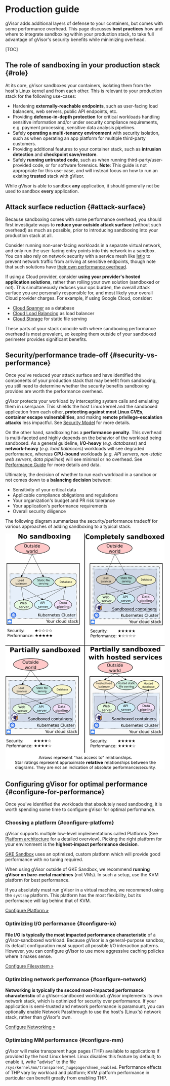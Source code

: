 # Production guide

gVisor adds additional layers of defense to your containers, but comes with some
performance overhead. This page discusses **best practices** how and where to
integrate sandboxing within your production stack, to take full advantage of
gVisor's security benefits while minimizing overhead.

[TOC]

## The role of sandboxing in your production stack {#role}

At its core, gVisor sandboxes your containers, isolating them from the host's
Linux kernel and from each other. This is relevant to your production stack for
the following use-cases:

*   Hardening **externally-reachable endpoints**, such as user-facing load
    balancers, web servers, public API endpoints, etc.
*   Providing **defense-in-depth protection** for critical workloads handling
    sensitive information and/or under security compliance requirements, e.g.
    payment processing, sensitive data analysis pipelines.
*   Safely **operating a multi-tenancy environment** with security isolation,
    such as when operating an app platform for multiple third-party customers.
*   Providing additional features to your container stack, such as **intrusion
    detection** and **checkpoint save/restore**.
*   Safely **running untrusted code**, such as when running
    third-party/user-provided code, or for software forensics. **Note**: This
    guide is not appropriate for this use-case, and will instead focus on how to
    run an existing **trusted** stack with gVisor.

While gVisor is able to sandbox **any** application, it should generally not be
used to sandbox **every** application.

## Attack surface reduction {#attack-surface}

Because sandboxing comes with some performance overhead, you should first
investigate ways to **reduce your outside attack surface** (without such
overhead) as much as possible, prior to introducing sandboxing into your
production stack at all.

Consider running non-user-facing workloads in a separate virtual network, and
only run the user-facing entry points into this network in a sandbox. You can
also rely on network security with a service mesh like [Istio] to prevent
network traffic from arriving at sensitive endpoints, though note that such
solutions have [their own performance overhead][Istio overhead].

If using a Cloud provider, consider **using your provider's hosted application
solutions**, rather than rolling your own solution (sandboxed or not). This
simultaneously reduces your ops burden, the overall attack surface you are
personally responsible for, and most likely your overall Cloud provider charges.
For example, if using Google Cloud, consider:

*   [Cloud Spanner](https://cloud.google.com/spanner) as a database
*   [Cloud Load Balancing](https://cloud.google.com/load-balancing) as load
    balancer
*   [Cloud Storage](https://cloud.google.com/storage) for static file serving

These parts of your stack coincide with where sandboxing performance overhead is
most prevalent, so keeping them outside of your sandboxed perimeter provides
significant benefits.

## Security/performance trade-off {#security-vs-performance}

Once you've reduced your attack surface and have identified the components of
your production stack that may benefit from sandboxing, you still need to
determine whether the security benefits sandboxing provides are worth the
performance overhead.

gVisor protects your workload by intercepting system calls and emulating them in
userspace. This shields the host Linux kernel and the sandboxed application from
each other, **protecting against most Linux CVEs**, **container escape
vulnerabilities**, and making **remote privilege-escalation attacks** less
impactful. See [Security Model] for more details.

On the other hand, sandboxing has a **performance penalty**. This overhead is
multi-faceted and highly depends on the behavior of the workload being
sandboxed. As a general guideline, **I/O-heavy** (*e.g. databases*) and
**network-heavy** (*e.g. load balancers*) workloads will see degraded
performance, whereas **CPU-bound** workloads (*e.g. API servers, non-static web
servers, data pipelines*) will see minimal or no overhead. See
[Performance Guide] for more details and data.

Ultimately, the decision of whether to run each workload in a sandbox or not
comes down to a **balancing decision** between:

*   Sensitivity of your critical data
*   Applicable compliance obligations and regulations
*   Your organization's budget and PR risk tolerance
*   Your application's performance requirements
*   Overall security diligence

The following diagram summarizes the security/performance tradeoff for various
approaches of adding sandboxing to a typical stack.

![Sandboxing tradeoff](sandboxing-tradeoffs.png "Sandboxing security/performance tradeoffs.")

## Configuring gVisor for optimal performance {#configure-for-performance}

Once you've identified the workloads that absolutely need sandboxing, it is
worth spending some time to configure gVisor for optimal performance.

### Choosing a platform {#configure-platform}

gVisor supports multiple low-level implementations called Platforms (See
[Platform architecture] for a detailed overview). Picking the right platform for
your environment is the **highest-impact performance decision**.

[GKE Sandbox] uses an optimized, custom platform which will provide good
performance with no tuning required.

When using gVisor outside of GKE Sandbox, we recommend **running gVisor on
bare-metal machines** (not VMs). In such a setup, use the KVM platform for best
performance.

If you absolutely must run gVisor in a virtual machine, we recommend using the
`systrap` platform. This platform has the most flexibility, but its performance
will lag behind that of KVM.

<a class="button" href="/docs/user_guide/platforms/">Configure Platform
&raquo;</a>

### Optimizing I/O performance {#configure-io}

**File I/O is typically the most impacted performance characteristic** of a
gVisor-sandboxed workload. Because gVisor is a general-purpose sandbox, its
default configuration must support all possible I/O interaction patterns.
However, you can configure gVisor to use more aggressive caching policies where
it makes sense.

<a class="button" href="/docs/user_guide/filesystem/">Configure Filesystem
&raquo;</a>

### Optimizing network performance {#configure-network}

**Networking is typically the second most-impacted performance characteristic**
of a gVisor-sandboxed workload. gVisor implements its own network stack, which
is optimized for security over performance. If your application is semi-trusted
and network performance is paramount, you can optionally enable Network
Passthrough to use the host's (Linux's) network stack, rather than gVisor's own.

<a class="button" href="/docs/user_guide/networking/">Configure Networking
&raquo;</a>

### Optimizing MM performance {#configure-mm}

gVisor will make transparent huge pages (THP) available to applications if
provided by the host Linux kernel. Linux disables this feature by default; to
enable it, write "advise" to the file
`/sys/kernel/mm/transparent_hugepage/shmem_enabled`. Performance effects of THP
vary by workload and platform; KVM platform performance in particular can
benefit greatly from enabling THP.

[Istio]: https://istio.io/
[Istio overhead]: https://istio.io/latest/docs/ops/deployment/performance-and-scalability/
[Security Model]: /docs/architecture_guide/security/
[Performance Guide]: /docs/architecture_guide/performance/
[Platform architecture]: /docs/architecture_guide/platforms/
[Spectre]: https://en.wikipedia.org/wiki/Spectre_(security_vulnerability)
[Denial-of-Service attacks]: https://httpd.apache.org/docs/trunk/misc/security_tips.html
[GKE Sandbox]: https://cloud.google.com/kubernetes-engine/docs/concepts/sandbox-pods
